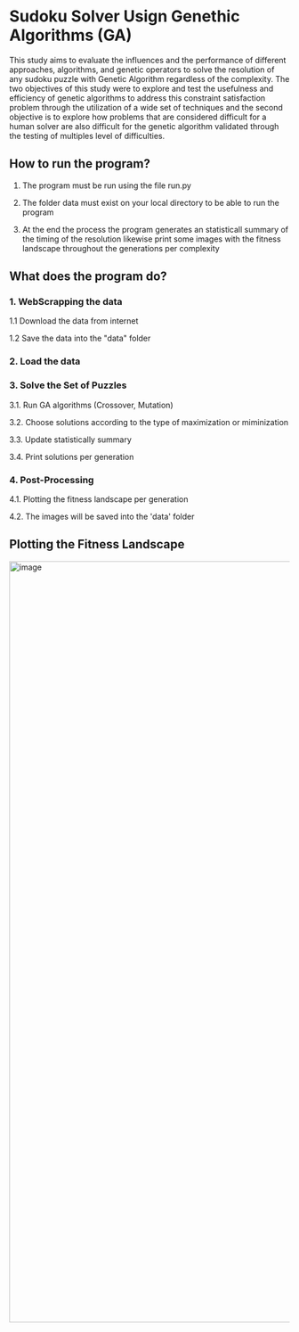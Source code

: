 # Sudoku Solver Usign Genethic Algorithms (GA)

This study aims to evaluate the influences and the performance of different approaches, algorithms, and genetic operators to solve the resolution of any sudoku puzzle with Genetic Algorithm regardless of the complexity. The two objectives of this study were to explore and test the usefulness and efficiency of genetic algorithms to address this constraint satisfaction problem through the utilization of a wide set of techniques and the second objective is to explore how problems that are considered difficult for a human solver are also difficult for the genetic algorithm validated through the testing of multiples level of difficulties.

## How to run the program?

1. The program must be run using the file run.py

2. The folder data must exist on your local directory to be able to run the program

3. At the end the process the program generates an statisticall summary of the timing of the resolution likewise print some images with the fitness landscape throughout the generations per complexity


## What does the program do?
### 1. WebScrapping the data
   1.1 Download the data from internet

   1.2 Save the data into the "data" folder

### 2. Load the data
### 3. Solve the Set of Puzzles
   3.1. Run GA algorithms (Crossover, Mutation)
   
   3.2. Choose solutions according to the type of maximization or miminization
   
   3.3. Update statistically summary
   
   3.4. Print solutions per generation

### 4. Post-Processing
   4.1. Plotting the fitness landscape per generation
   
   4.2. The images will be saved into the 'data' folder

## Plotting the Fitness Landscape

<img width="1366" alt="image" src="https://user-images.githubusercontent.com/42159999/126250680-c50f6883-877c-4998-9064-7686d23b8436.png">
